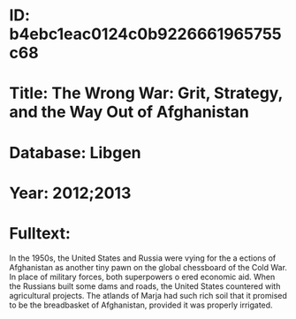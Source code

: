 # ID: b4ebc1eac0124c0b9226661965755c68
# Title: The Wrong War: Grit, Strategy, and the Way Out of Afghanistan
# Database: Libgen
# Year: 2012;2013
# Fulltext:
In the 1950s, the United States and Russia were vying for the a ections of Afghanistan as another tiny pawn on the global chessboard of the Cold War.
In place of military forces, both superpowers o ered economic aid.
When the Russians built some dams and roads, the United States countered with agricultural projects.
The atlands of Marja had such rich soil that it promised to be the breadbasket of Afghanistan, provided it was properly irrigated.